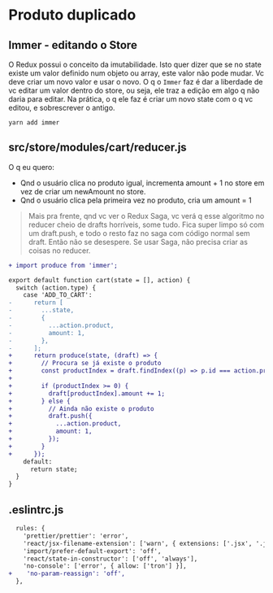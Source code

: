 # Produto duplicado

## Immer - editando o Store

O Redux possui o conceito da imutabilidade. Isto quer dizer que se no state
existe um valor definido num objeto ou array, este valor não pode mudar. Vc deve criar um novo valor e usar o novo. O q o `Immer` faz é dar a liberdade de vc
editar um valor dentro do store, ou seja, ele traz a edição em algo q não daria
para editar. Na prática, o q ele faz é criar um novo state com o q vc editou, e
sobrescrever o antigo.

`yarn add immer`

## src/store/modules/cart/reducer.js

O q eu quero:

- Qnd o usuário clica no produto igual, incrementa amount + 1 no store em vez
  de criar um newAmount no store.
- Qnd o usuário clica pela primeira vez no produto, cria um amount = 1

> Mais pra frente, qnd vc ver o Redux Saga, vc verá q esse algoritmo no reducer cheio de drafts horríveis, some tudo. Fica super limpo só com um draft.push, e todo o resto faz no saga com código normal sem draft. Então não se desespere. Se usar Saga, não precisa criar as coisas no reducer.

```diff
+ import produce from 'immer';

export default function cart(state = [], action) {
  switch (action.type) {
    case 'ADD_TO_CART':
-      return [
-        ...state,
-        {
-          ...action.product,
-          amount: 1,
-        },
-      ];
+      return produce(state, (draft) => {
+        // Procura se já existe o produto
+        const productIndex = draft.findIndex((p) => p.id === action.product.id);
+
+        if (productIndex >= 0) {
+          draft[productIndex].amount += 1;
+        } else {
+          // Ainda não existe o produto
+          draft.push({
+            ...action.product,
+            amount: 1,
+          });
+        }
+      });
    default:
      return state;
  }
}
```

## .eslintrc.js

```diff
  rules: {
    'prettier/prettier': 'error',
    'react/jsx-filename-extension': ['warn', { extensions: ['.jsx', '.js'] }],
    'import/prefer-default-export': 'off',
    'react/state-in-constructor': ['off', 'always'],
    'no-console': ['error', { allow: ['tron'] }],
+    'no-param-reassign': 'off',
  },
```
